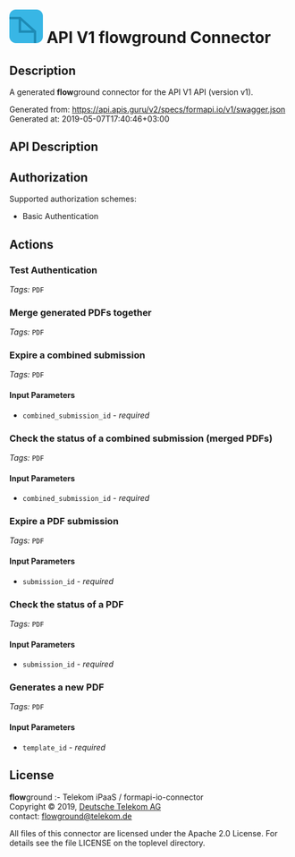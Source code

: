 # ![LOGO](logo.png) API V1 **flow**ground Connector

## Description

A generated **flow**ground connector for the API V1 API (version v1).

Generated from: https://api.apis.guru/v2/specs/formapi.io/v1/swagger.json<br/>
Generated at: 2019-05-07T17:40:46+03:00

## API Description



## Authorization

Supported authorization schemes:
- Basic Authentication

## Actions

### Test Authentication

*Tags:* `PDF`

### Merge generated PDFs together

*Tags:* `PDF`

### Expire a combined submission

*Tags:* `PDF`

#### Input Parameters
* `combined_submission_id` - _required_

### Check the status of a combined submission (merged PDFs)

*Tags:* `PDF`

#### Input Parameters
* `combined_submission_id` - _required_

### Expire a PDF submission

*Tags:* `PDF`

#### Input Parameters
* `submission_id` - _required_

### Check the status of a PDF

*Tags:* `PDF`

#### Input Parameters
* `submission_id` - _required_

### Generates a new PDF

*Tags:* `PDF`

#### Input Parameters
* `template_id` - _required_

## License

**flow**ground :- Telekom iPaaS / formapi-io-connector<br/>
Copyright © 2019, [Deutsche Telekom AG](https://www.telekom.de)<br/>
contact: flowground@telekom.de

All files of this connector are licensed under the Apache 2.0 License. For details
see the file LICENSE on the toplevel directory.
